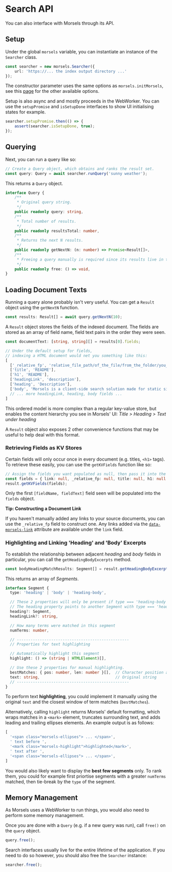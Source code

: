 # Search API

You can also interface with Morsels through its API.

## Setup

Under the global `morsels` variable, you can instantiate an instance of the `Searcher` class.

```ts
const searcher = new morsels.Searcher({
    url: 'https://... the index output directory ...'
});
```

The constructor parameter uses the same options as `morsels.initMorsels`, see this [page](./search_configuration.md#search-functionality-options) for the other available options.

Setup is also async and and mostly proceeds in the WebWorker. You can  use the `setupPromise` and `isSetupDone` interfaces to show UI initialising states for example.

```ts
searcher.setupPromise.then(() => {
    assert(searcher.isSetupDone, true);
});
```

## Querying

Next, you can run a query like so: 

```ts
// Create a Query object, which obtains and ranks the result set.
const query: Query = await searcher.runQuery('sunny weather');
```

This returns a `Query` object.

```ts
interface Query {
    /**
     * Original query string.
     */
    public readonly query: string,
    /**
     * Total number of results.
     */
    public readonly resultsTotal: number,
    /**
     * Returns the next N results.
     */
    public readonly getNextN: (n: number) => Promise<Result[]>,
    /**
     * Freeing a query manually is required since its results live in the WebWorker.
     */
    public readonly free: () => void,
}
```

## Loading Document Texts

Running a query alone probably isn't very useful. You can get a `Result` object using the `getNextN` function.

```ts
const results: Result[] = await query.getNextN(10);
```

A `Result` object stores the fields of the indexed document. The fields are stored as an array of field name, field text pairs in the order they were seen.

```ts
const documentText: [string, string][] = results[0].fields;

// Under the default setup for fields,
// indexing a HTML document would net you something like this:
[
  ['_relative_fp', 'relative_file_path/of_the_file/from_the_folder/you_indexed'],
  ['title', 'README'],
  ['h1', 'README'],
  ['headingLink', 'description'],
  ['heading', 'Description'],
  ['body', 'Morsels is a client-side search solution made for static sites, depending on a pre-built index generated by a CLI tool. Some similar tools in this space are Stork and TinySearch. Morsels does the same, with a focus on providing a more feature rich and relevant search experience, while remaining easy to get started with for common use cases (e.g. single domain static sites).'],
  // ... more headingLink, heading, body fields ...
]
```

This ordered model is more complex than a regular key-value store, but enables the content hierarchy you see in Morsels' UI: *Title > Heading > Text under heading*

A `Result` object also exposes 2 other convenience functions that may be useful to help deal with this format.

### Retrieving Fields as KV Stores

Certain fields will only occur once in every document (e.g. titles, `<h1>` tags). To retrieve these easily, you can use the `getKVFields` function like so:

```ts
// Assign the fields you want populated as null, then pass it into the function
const fields = { link: null, _relative_fp: null, title: null, h1: null };
result.getKVFields(fields);
```

Only the first `[fieldName, fieldText]` field seen will be populated into the `fields` object.

**Tip: Constructing a Document Link**

If you haven't manually added any links to your source documents, you can use the `_relative_fp` field to construct one. Any links added via the [`data-morsels-link`](./linking_to_others.md) attribute are available under the `link` field.

### Highlighting and Linking 'Heading' and 'Body' Excerpts

To establish the relationship between adjacent *heading* and *body* fields in particular, you can call the `getHeadingBodyExcerpts` method.

```ts
const bodyHeadingMatchResults: Segment[] = result.getHeadingBodyExcerpts();
```

This returns an array of *Segments*.

```ts
interface Segment {
  type: 'heading' | 'body' | 'heading-body',

  // These 2 properties will only be present if type === 'heading-body'.
  // The heading property points to another Segment with type === 'heading'.
  heading?: Segment,
  headingLink?: string,

  // How many terms were matched in this segment
  numTerms: number,

  // -------------------------------------------------
  // Properties for text highlighting

  // Automatically highlight this segment
  highlight: () => (string | HTMLElement)[],

  // Use these 2 properties for manual highlighting.
  bestMatches: { pos: number, len: number }[],  // Character position and length
  text: string,                                 // Original string
  // -------------------------------------------------
}
```

To perform text **highlighting**, you could implement it manually using the original `text` and the closest window of term matches (`bestMatches`).

Alternatively, calling `highlight` returns Morsels' default formatting, which wraps matches in a `<mark>` element, truncates surrounding text, and adds leading and trailing ellipses elements. An example output is as follows:

```ts
[
  '<span class="morsels-ellipses"> ... </span>',
  ' text before ',
  '<mark class="morsels-highlight">highlighted</mark>',
  ' text after ',
  '<span class="morsels-ellipses"> ... </span>',
]
```

You would also likely want to display the **best few segments** only. To rank them, you could for example first priortise segments with a greater `numTerms` matched, then tie-break by the `type` of the segment. 

## Memory Management

As Morsels uses a WebWorker to run things, you would also need to perform some memory management.

Once you are done with a `Query` (e.g. if a new query was run), call `free()` on the `query` object.

```ts
query.free();
```

Search interfaces usually live for the entire lifetime of the application. If you need to do so however, you should also free the `Searcher` instance:

```ts
searcher.free();
```
